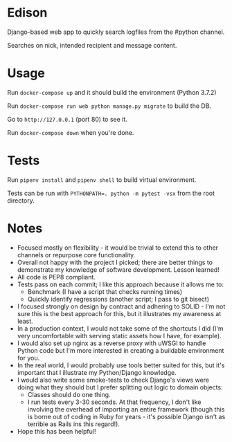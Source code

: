 # Edison

Django-based web app to quickly search logfiles from the #python channel. 

Searches on nick, intended recipient and message content.

# Usage

Run `docker-compose up` and it should build the environment (Python 3.7.2)

Run `docker-compose run web python manage.py migrate` to build the DB.

Go to `http://127.0.0.1` (port 80) to see it.

Run `docker-compose down` when you're done.

# Tests

Run `pipenv install` and `pipenv shell` to build virtual environment.

Tests can be run with  `PYTHONPATH=. python -m pytest -vsx` from the root directory.

# Notes

  - Focused mostly on flexibility - it would be trivial to extend this to other channels or repurpose core functionality.
  - Overall not happy with the project I picked; there are better things to demonstrate my knowledge of software development. Lesson learned!
  - All code is PEP8 compliant.
  - Tests pass on each commit; I like this approach because it allows me to:
    - Benchmark (I have a script that checks running times) 
    - Quickly identify regressions (another script; I pass to git bisect)
  - I focused strongly on design by contract and adhering to SOLID - I'm not sure this is the best approach for this, but it illustrates my awareness at least.
  - In a production context, I would not take some of the shortcuts I did (I'm very uncomfortable with serving static assets how I have, for example).
  - I would also set up nginx as a reverse proxy with uWSGI to handle Python code but I'm more interested in creating a buildable environment for you.
  - In the real world, I would probably use tools better suited for this, but it's important that I illustrate my Python/Django knowledge.
  - I would also write some smoke-tests to check Django's views were doing what they should but I prefer splitting out logic to domain objects:
    - Classes should do one thing.
    - I run tests every 3-30 seconds. At that frequency, I don't like involving the overhead of importing an entire framework (though this is borne out of coding in Ruby for years - it's possible Django isn't as terrible as Rails ins this regard!).
  - Hope this has been helpful!
